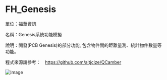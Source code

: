 # FH_Genesis
單位：福華資訊

名稱：Genesis系統功能模擬

說明：開發(PCB Genesis)的部分功能, 包含物件間的距離量測、統計物件數量等功能。

程式來源請參考：　https://github.com/aitjcize/QCamber

![image](https://camo.githubusercontent.com/755ee22f6208597237bcfb2cb6bcad558760fd7a/68747470733a2f2f7261772e6769746875622e636f6d2f6169746a63697a652f5143616d6265722f6d61737465722f77696b692f73637265656e73686f742e706e67)
